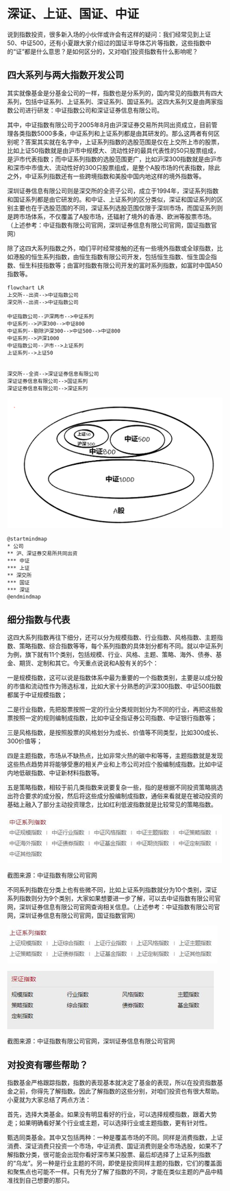 # 深证、上证、国证、中证
说到指数投资，很多新入场的小伙伴或许会有这样的疑问：我们经常见到上证50、中证500，还有小夏跟大家介绍过的国证半导体芯片等指数，这些指数中的“证”都是什么意思？是如何区分的，又对咱们投资指数有什么影响呢？

## 四大系列与两大指数开发公司

其实就像基金是分基金公司的一样，指数也是分系列的，国内常见的指数共有四大系列，包括中证系列、上证系列、深证系列、国证系列。这四大系列又是由两家指数公司进行研发：中证指数公司和深证证券信息有限公司。

其中，中证指数有限公司于2005年8月由沪深证券交易所共同出资成立，目前管理各类指数5000多条，中证系列和上证系列都是由其研发的。那么这两者有何区别呢？答案其实就在名字中，上证系列指数的选股范围是仅在上交所上市的股票，比如上证50指数就是由沪市中规模大、流动性好的最具代表性的50只股票组成，是沪市代表指数；而中证系列指数的选股范围更广，比如沪深300指数就是由沪市和深市中市值大、流动性好的300只股票组成，是整个A股市场的代表指数，除此之外，中证系列指数还有一些跨境指数和美股中国内地这样的境外指数等。

深圳证券信息有限公司则是深交所的全资子公司，成立于1994年，深证系列指数和国证系列都是由它研发的。和中证、上证系列的区分类似，深证和国证系列的区别主要也在于选股范围的不同，深证系列选股范围仅限于深圳市场，而国证系列则是跨市场体系，不仅覆盖了A股市场，还辐射了境外的香港、欧洲等股票市场。（上述参考：中证指数有限公司官网，深圳证券信息有限公司官网，国证指数官网）

除了这四大系列指数之外，咱们平时经常接触的还有一些境外指数或全球指数，比如港股的恒生系列指数，由恒生指数有限公司开发，包括恒生指数、恒生国企指数、恒生科技指数等；由富时指数有限公司开发的富时系列指数，如富时中国A50指数等。
~~~mermaid
flowchart LR
上交所--出资-->中证指数公司
深交所--出资-->中证指数公司

中证指数公司--沪深两市-->中证系列
中证系列-->沪深300-->中证800
中证系列--剔除沪深300-->中证500-->中证800
中证系列-->沪深1000
中证指数公司--沪市-->上证系列
上证系列-->上证50


深交所--全资-->深证证券信息有限公司
深证证券信息有限公司-->国证系列
深证证券信息有限公司-->深证系列
~~~


![](vx_images/292673915260726.png)


~~~ puml
@startmindmap
* 公司
** 沪、深证券交易所共同出资
*** 中证
*** 上证 
** 深交所
*** 国证
*** 深证
@endmindmap
~~~


## 细分指数与代表

这四大系列指数再往下细分，还可以分为规模指数、行业指数、风格指数、主题指数、策略指数、综合指数等等，每个系列指数的具体划分都有不同。就以中证系列为例，旗下就有11个类别，包括规模、行业、风格、主题、策略、海外、债券、基金、期货、定制和其它。今天重点说说和A股有关的5个：

一是规模指数，这可以说是指数体系中最为重要的一个指数类别，主要是以成分股的市值和流动性作为筛选标准，比如大家十分熟悉的沪深300指数、中证500指数都属于中证规模指数；

二是行业指数，先把股票按照一定的行业分类规则划分为不同的行业，再把这些股票按照一定的规则编制成指数，比如中证全指证券公司指数、中证银行指数等；

三是风格指数，是按照股票的风格划分为成长、价值等不同类型，比如300成长、300价值等；

四是主题指数，市场从不缺热点，比如非常火热的碳中和等等，主题指数就是发现这些热点趋势并将能够受惠的相关产业和上市公司对应个股编制成指数。比如中证内地低碳指数、中证新材料指数等。

五是策略指数，相较于前几类指数来说要复杂一些，指的是根据不同投资策略挑选出符合要求的成分股，然后将这些成分股编制成指数，通俗来看就是在被动投资的基础上融入了部分主动投资理念，比如红利低波指数就是比较常见的策略指数。

![](vx_images/517311411260177.jpeg)  

截图来源：中证指数有限公司官网

不同系列指数在分类上也有些微不同，比如上证系列指数就分为10个类别，深证系列指数则分为9个类别，大家如果想要进一步了解，可以去中证指数有限公司官网，深圳证券信息有限公司官网查询相关信息。（上述参考：中证指数有限公司官网，深圳证券信息有限公司官网，国证指数官网）

![](vx_images/516231411267508.jpeg)  

![](vx_images/515161411247342.jpeg)  

截图来源：中证指数有限公司官网，深圳证券信息有限公司官网

## 对投资有哪些帮助？

指数基金严格跟踪指数，指数的表现基本就决定了基金的表现，所以在投资指数基金之前，你得先了解指数。因此了解指数的这些分别，对咱们投资也有很大帮助。小夏就为大家总结了两点方法：

首先，选择大类基金。如果没有明显看好的行业，可以选择规模指数，跟着大势走；如果明确看好某个行业或主题，可以选择行业或主题指数，更有针对性。

甄选同类基金。其中又包括两种：一种是覆盖市场的不同。同样是消费指数，上证消费、深证消费只投资一个市场，中证消费、国证消费则是全市场选股，如果不了解指数分类，很可能会出现你看好深市某只股票、最后却选择了上证系列指数的“乌龙”。另一种是行业主题的不同，即使是投资同样主题的指数，它们的覆盖面和聚焦点也可能不一样。只有充分了解了指数的不同，才能在类似主题的产品中精准找到自己想要的那只。